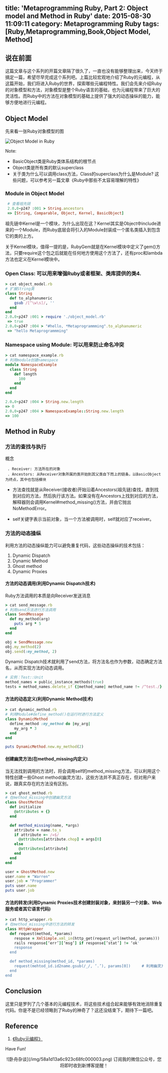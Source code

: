 title: 'Metaprogramming Ruby, Part 2: Object model and Method in Ruby'
date: 2015-08-30 11:09:11
category: Metaprogramming Ruby
tags: [Ruby,Metaprogramming,Book,Object Model, Method]
---
## 说在前面
这篇文章与这个系列的开篇文章隔了很久了，一直也没有能够整理出来，今天终于搞定一篇，希望尽早完成这个系列吧。上篇比较宏观地介绍了Ruby的元编程，从这篇开始，我们将进入Ruby的世界，探索哪些元编程特性。我们会先来介绍Ruby的对象模型和方法，对象模型是整个Ruby语言的基础，也为元编程带来了巨大的灵活性。而Ruby中的方法在对象模型的基础上提供了强大的动态操纵的能力，能够方便地进行元编程。<!--more-->

## Object Model

先来看一张Ruby对象模型的图

![Object Model in Ruby](/img/ruby-object-model.jpeg)

Note:
 - BasicObject类是Ruby类体系结构的根节点
 - Object类是所有类的默认superclass
 - 关于类为什么可以调用class方法，Class的superclass为什么是Module? 这些问题，可以参考另一篇文章《Ruby中那些不太容易理解的特性》

### Module in Object Model
```ruby
 # 查看祖先链
 2.0.0-p247 :001 > String.ancestors
 => [String, Comparable, Object, Kernel, BasicObject]
```
祖先链中Kernel是一个模块，为什么出现在这？Kernel其实是Object中include进来的一个Module，而Ruby底层会将引入的Module封装成一个匿名类插入到包含它的类的上方。

关于Kernel模块，值得一提的是，RubyGem就是在Kernel模块中定义了gem()方法，只要require这个包之后就能在任何地方使用这个方法了，还有proc和lambda方法也定义在Kernel模块中。

### Open Class: 可以用来增强Ruby或者框架、类库提供的类4. 
```ruby
> cat object_model.rb
# 扩展String类
class String
  def to_alphanumeric
    gsub /[^\w\s]/, ''
  end
end
2.0.0-p247 :001 > require './object_model.rb'
 => true 
2.0.0-p247 :004 > "#hello, *Metaprogrammming".to_alphanumeric
 => "hello Metaprogrammming"
```

### Namespace using Module: 可以用来防止命名冲突

```ruby
> cat namespace_example.rb
# 利用module创建namespace
module NamespaceExample
  class String
    def length
      100
    end
  end
end

2.0.0-p247 :004 > String.new.length
=> 0
2.0.0-p247 :004 > NamespaceExample::String.new.length
=> 100
```

## Method in Ruby
### 方法的查找与执行
概念

     . Receiver: 方法所在的对象
     . Ancestors: 从Receiver对象所属的类开始到其父类自下而上的链条，以BasicObject为终点，其中也包括模块

- 方法查找就是从Receiver(接收者)开始沿着Ancestors(祖先链)查找，直到找到对应的方法，然后执行该方法。如果没有在Ancestors上找到对应的方法，解释器则会调用Kernel#method_missing()方法，并由它抛出NoMethodError。

- self关键字表示当前对象，当一个方法被调用时，self就对应了receiver。

### 方法的动态操纵
利用方法的动态操纵能力可以避免重复代码，这些动态操纵的技术包括：

1. Dynamic Dispatch
2. Dynamic Method
3. Ghost method
4. Dynamic Proxies

#### 方法的动态调用(利用Dynamic Dispatch技术)
Ruby方法调用的本质是向Receiver发送消息
```ruby
> cat send_message.rb
# 利用send方法进行方法调用
class SendMessage
  def my_method(arg)
    puts arg * 5
  end
end

obj = SendMessage.new
obj.my_method(2)
obj.send(:my_method, 2) 
```
Dynamic Dispatch技术就利用了send方法，将方法名也作为参数，动态确定方法名，从而实现方法的动态调用。

```ruby
# 实例：Test::Unit
method_names = public_instance_methods(true)
tests = method_names.delete_if {|method_name| method_name !~ /^test./}
```

#### 方法的动态定义(利用Dynamic Method技术)

```ruby
> cat dynamic_method.rb
# 利用Module#define_method()在运行时进行方法定义
class DynamicMethod
  define_method :my_method do |my_arg|
    my_arg * 3
  end
end

puts DynamicMethod.new.my_method(2)
```

#### 创建幽灵方法(在method_missing内定义)
当无法找到调用的方法时，将会调用self的method_missing方法，可以利用这个特性创建一些Ghost method(幽灵方法)，这些方法并不真正存在，但对用户来说，跟真实存在的方法没有区别。
```ruby
> cat ghost_method.rb
# 在method_missing中创建幽灵方法
class GhostMethod
  def initialize
    @attributes = {}
  end

  def method_missing(name, *args)
    attribute = name.to_s
    if attribute =~ /=$/
      @attributes[attribute.chop] = args[0]
    else
      @attributes[attribute]
    end
  end
end

user = GhostMethod.new
user.name = "Warren"
user.job = "Programmer"
puts user.name
puts user.job
```

#### 方法的转发(利用Dynamic Proxies技术创建封装对象，来封装另一个对象、Web服务或者其它语言代码)
```ruby
> cat http_wrapper.rb
# 在method_missing中进行方法的转发
class HttpWrapper
  def request(method, *params)
    respose = XmlSimple.xml_in(http_get(request_url(method, params)))
    rails response[‘err’][‘msg’] if response[’stat’] != ‘ok'
    response
  end

  def method_missing(method_id, *params)
    request(mehtod_id.id2name.gsub(/_/, ‘.’), params[0])     # 利用幽灵方法构造HTTP请求并转发给Web Service
  end
end
```

## Conclusion
这里只是罗列了几个基本的元编程技术，将这些技术组合起来能够有效地消除重复代码。你是不是已经领略到了Ruby的神奇了？这还没结束下，期待下一篇吧。

## Reference
1. [《Ruby元编程》](http://book.douban.com/subject/7056800/)


Have Fun!

<center>
![卧舟杂谈](/img/58a1d13a6c923c68fc000003.png)
订阅我的微信公众号，您将即时收到新博客提醒！
</center>
